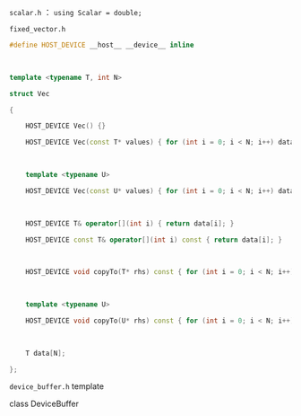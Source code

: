 

`scalar.h`  ：  `using Scalar = double;`

`fixed_vector.h`

```c++
#define HOST_DEVICE __host__ __device__ inline

  

template <typename T, int N>

struct Vec

{

    HOST_DEVICE Vec() {}

    HOST_DEVICE Vec(const T* values) { for (int i = 0; i < N; i++) data[i] = values[i]; }

  

    template <typename U>

    HOST_DEVICE Vec(const U* values) { for (int i = 0; i < N; i++) data[i] = T(values[i]); }

  

    HOST_DEVICE T& operator[](int i) { return data[i]; }

    HOST_DEVICE const T& operator[](int i) const { return data[i]; }

  

    HOST_DEVICE void copyTo(T* rhs) const { for (int i = 0; i < N; i++) rhs[i] = data[i]; }

  

    template <typename U>

    HOST_DEVICE void copyTo(U* rhs) const { for (int i = 0; i < N; i++) rhs[i] = U(data[i]); }

  

    T data[N];

};
```

`device_buffer.h`
template <typename T>

class DeviceBuffer